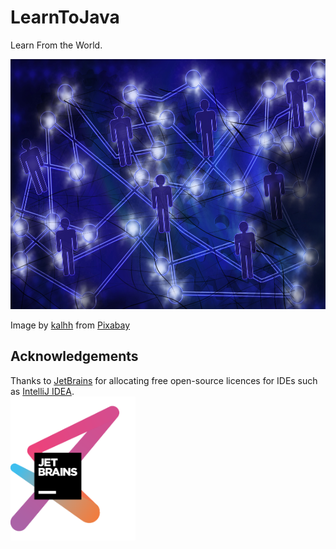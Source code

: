 # LearnToJava

Learn From the World.

<img src="https://raw.githubusercontent.com/comdotwww/LearnToJava/master/network-4692362.jpg" width=600 height=400 />

Image by <a href="https://pixabay.com/users/kalhh-86169/?utm_source=link-attribution&amp;utm_medium=referral&amp;utm_campaign=image&amp;utm_content=4692362">kalhh</a> from <a href="https://pixabay.com/?utm_source=link-attribution&amp;utm_medium=referral&amp;utm_campaign=image&amp;utm_content=4692362">Pixabay</a>


## Acknowledgements

Thanks to [JetBrains](https://www.jetbrains.com/?from=LearnToJava) for allocating free open-source licences for IDEs such as [IntelliJ IDEA](https://www.jetbrains.com/idea/?from=LearnToJava).  
[<img src="./jetbrains-variant-3.png" width="200"/>](https://www.jetbrains.com/?from=LearnToJava)

